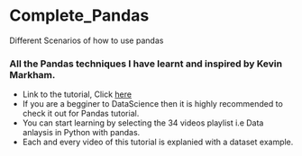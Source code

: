 # Complete_Pandas
Different Scenarios of how to use pandas
### All the Pandas techniques I have learnt and inspired by Kevin Markham.
* Link to the tutorial, Click [here](https://www.youtube.com/results?search_query=data+school)
* If you are a begginer to DataScience then it is highly recommended to check it out for Pandas tutorial.
* You can start learning by selecting the 34 videos playlist i.e Data anlaysis in Python with pandas.
* Each and every video of this tutorial is explanied with a dataset example.
